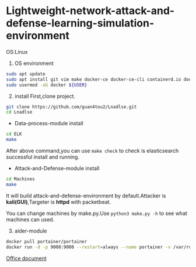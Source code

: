 # Lightweight-network-attack-and-defense-learning-simulation-environment
OS:Linux
1. OS environment
```bash
sudo apt update 
sudo apt install git vim make docker-ce docker-ce-cli containerd.io docker-compose-plugin python3
sudo usermod -aG docker ${USER}
```
2. install
First,clone project.
```bash
git clone https://github.com/guan4tou2/Lnadlse.git
cd Lnadlse
```

 - Data-process-module install
```bash
cd ELK
make
```
After above command,you can use `make check` to check is elasticsearch successful install and running.

 - Attack-and-Defense-module install
```bash
cd Machines
make
```
It will build attack-and-defense-environment by default.Attacker is **kali(GUI)**,Targeter is **httpd** with packetbeat.

You can change machines by make.py.Use `python3 make.py -h` to see what machines can used.

3. aider-module
```bash
docker pull portainer/portainer
docker run -d -p 9000:9000 --restart=always --name portainer -v /var/run/docker.sock:/var/run/docker.sock portainer/portainer
```
[Office document](https://github.com/portainer/portainer)
